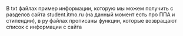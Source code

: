 В txt файлах пример информации, которую мы можем получить с разделов сайта student.itmo.ru (на данный момент есть про ППА и стипендии), в py файлах прописаны функции, которые возвращают список с информации с сайта
